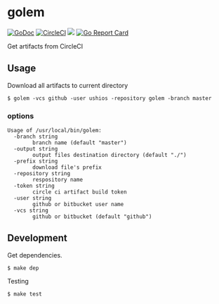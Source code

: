# golem

[![GoDoc](https://godoc.org/github.com/ushios/golem?status.svg)](https://godoc.org/github.com/ushios/golem) [![CircleCI](https://circleci.com/gh/ushios/golem.svg?style=shield&circle-token=16878b14f171b0cd807f1ca57bde0fd6564ea1c5)](https://circleci.com/gh/ushios/golem) [![](https://dockerbuildbadges.quelltext.eu/status.svg?organization=ushios&repository=golem)](https://hub.docker.com/r/ushios/golem/builds/) [![Go Report Card](https://goreportcard.com/badge/github.com/ushios/golem)](https://goreportcard.com/report/github.com/ushios/golem) 

Get artifacts from CircleCI

## Usage

Download all artifacts to current directory
```console
$ golem -vcs github -user ushios -repository golem -branch master
```

### options

```console
Usage of /usr/local/bin/golem:
  -branch string
    	branch name (default "master")
  -output string
    	output files destination directory (default "./")
  -prefix string
    	download file's prefix
  -repository string
    	respository name
  -token string
    	circle ci artifact build token
  -user string
    	github or bitbucket user name
  -vcs string
    	github or bitbucket (default "github")
```


## Development

Get dependencies.

```console
$ make dep
```

Testing

```console
$ make test
```
